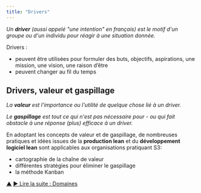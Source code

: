 ```yaml
---
title: "Drivers"
---
```



_Un **driver** (aussi appelé "une intention" en français) est le motif d'un groupe ou d'un individu pour réagir à une situation donnée._

Drivers :

- peuvent être utilisées pour formuler des buts, objectifs, aspirations, une mission, une vision, une raison d’être
- peuvent changer au fil du temps

## Drivers, valeur et gaspillage

_La **valeur** est l'importance ou l'utilité de quelque chose lié à un driver._

_Le **gaspillage** est tout ce qui n'est pas nécessaire pour - ou qui fait obstacle à  une réponse (plus) efficace à un driver._

En adoptant les concepts de valeur et de gaspillage, de nombreuses pratiques et idées issues de la **production lean** et du **développement logiciel lean** sont applicables aux organisations pratiquant S3:

- cartographie de la chaîne de valeur
- différentes stratégies pour éliminer le gaspillage
- la méthode Kanban

<div class="bottom-nav">
<a href="making-sense-of-organizations.html" title="Remonter: Concepts clés pour comprendre les organisations">▲</a> <a href="domain.html" title="">▶ Lire la suite : Domaines</a>
</div>


<script type="text/javascript">
Mousetrap.bind('g n', function() {
    window.location.href = 'domain.html';
    return false;
});
</script>

